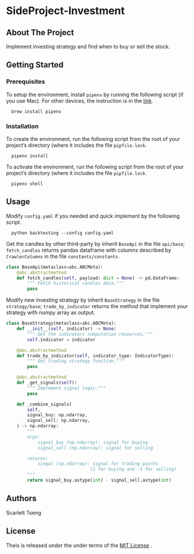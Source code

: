 # SideProject-Investment

## About The Project

Implement investing strategy and find when to buy or sell the stock.

## Getting Started
### Prerequisites
To setup the environment, install `pipenv` by running the following script (if you use Mac). For other devices, the instruction is in the [link](https://github.com/pypa/pipenv).
```shell
  brew install pipenv
```

### Installation
To create the environment, run the following script from the root of your project’s directory (where it includes the file `pipfile.lock`.
```shell
  pipenv install
```

To activate the environment, run the following script from the root of your project’s directory (where it includes the file `pipfile.lock`.
```shell
  pipenv shell
```

## Usage
Modify `config.yaml` if you needed and quick implement by the following script.
```shell
  python backtesting --config config.yaml
```

Get the candles by other third-party by inherit `BaseApi` in the file `api/base`; `fetch_candles` returns pandas dataframe with columns described by `CrawlerColumns` in the file `constants/constants`.
```python
class BaseApi(metaclass=abc.ABCMeta):
    @abc.abstractmethod
    def fetch_candles(self, payload: dict = None) -> pd.DataFrame:
        """ Fetch historical candles data."""
        pass
```

Modify new investing strategy by inherit `BaseStrategy` in the file `strategy/base`; `trade_by_indicator` returns the method that implement your strategy with numpy array as output. 
```python
class BaseStrategy(metaclass=abc.ABCMeta):
    def __init__(self, indicator) -> None:
        """ Get the indicators computation resources."""
        self.indicator = indicator

    @abc.abstractmethod
    def trade_by_indicator(self, indicator_type: IndicatorType):
        """ Get trading strategy function."""
        pass

    @abc.abstractmethod
    def _get_signals(self):
        """ Implement signal logic."""
        pass

    def _combine_signals(
        self,
        signal_buy: np.ndarray,
        signal_sell: np.ndarray,
    ) -> np.ndarray:
        """
        args:
            signal_buy (np.ndarray): signal for buying
            signal_sell (np.ndarray): signal for selling

        returns:
            singal (np.ndarray): signal for trading points
                                (1 for buying and -1 for selling)
        """
        return signal_buy.astype(int) - signal_sell.astype(int)
```

## Authors
Scarlett Tseng

## License
Theis is released under the under terms of the  [MIT License](https://github.com/tseng1026/SideProject-Investment/blob/master/LICENSE) .
